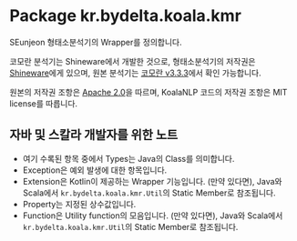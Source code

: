 # Package kr.bydelta.koala.kmr

SEunjeon 형태소분석기의 Wrapper를 정의합니다.

코모란 분석기는 Shineware에서 개발한 것으로,
형태소분석기의 저작권은 [Shineware](http://www.shineware.co.kr)에게 있으며, 
원본 분석기는 [코모란 v3.3.3](https://github.com/shin285/KOMORAN)에서 확인 가능합니다.

원본의 저작권 조항은 [Apache 2.0](https://tldrlegal.com/license/apache-license-2.0-(apache-2.0))을 따르며,
KoalaNLP 코드의 저작권 조항은 MIT license를 따릅니다.

## 자바 및 스칼라 개발자를 위한 노트

- 여기 수록된 항목 중에서 Types는 Java의 Class를 의미합니다.
- Exception은 예외 발생에 대한 항목입니다.
- Extension은 Kotlin이 제공하는 Wrapper 기능입니다. 
  (만약 있다면), Java와 Scala에서 `kr.bydelta.koala.kmr.Util`의 Static Member로 참조됩니다.
- Property는 지정된 상수값입니다.
- Function은 Utility function의 모음입니다. 
  (만약 있다면), Java와 Scala에서 `kr.bydelta.koala.kmr.Util`의 Static Member로 참조됩니다.
